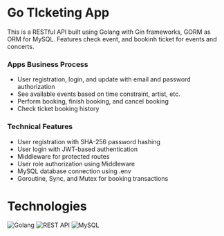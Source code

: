 # Go TIcketing App
This is a RESTful API built using Golang with Gin frameworks, GORM as ORM for MySQL. Features check event, and bookinh ticket for events and concerts. 

### Apps Business Process 
* User registration, login, and update with email and password authorization
* See available events based on time constraint, artist, etc.
* Perform booking, finish booking, and cancel booking
* Check ticket booking history

### Technical Features
* User registration with SHA-256 password hashing
* User login with JWT-based authentication
* Middleware for protected routes
* User role authorization using Middleware
* MySQL database connection using .env
* Goroutine, Sync, and Mutex for booking transactions

# Technologies
![Golang](https://img.shields.io/badge/golang-%2300ADD8.svg?style=for-the-badge&logo=go&logoColor=white)  ![REST API](https://img.shields.io/badge/restapi-%23000000.svg?style=for-the-badge&logo=swagger&logoColor=white)   ![MySQL](https://img.shields.io/badge/mysql-%234479A1.svg?style=for-the-badge&logo=mysql&logoColor=white)
